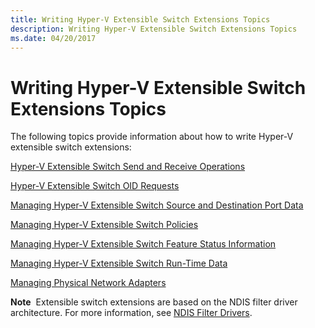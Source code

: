 ```yaml
---
title: Writing Hyper-V Extensible Switch Extensions Topics
description: Writing Hyper-V Extensible Switch Extensions Topics
ms.date: 04/20/2017
---
```


# Writing Hyper-V Extensible Switch Extensions Topics


The following topics provide information about how to write Hyper-V extensible switch extensions:

[Hyper-V Extensible Switch Send and Receive Operations](hyper-v-extensible-switch-send-and-receive-operations.md)

[Hyper-V Extensible Switch OID Requests](hyper-v-extensible-switch-oid-requests.md)

[Managing Hyper-V Extensible Switch Source and Destination Port Data](managing-hyper-v-extensible-switch-source-and-destination-port-data.md)

[Managing Hyper-V Extensible Switch Policies](managing-hyper-v-extensible-switch-extensibility-policies.md)

[Managing Hyper-V Extensible Switch Feature Status Information](managing-hyper-v-extensible-switch-feature-status-information.md)

[Managing Hyper-V Extensible Switch Run-Time Data](managing-hyper-v-extensible-switch-run-time-data.md)

[Managing Physical Network Adapters](managing-physical-network-adapters.md)

**Note**  Extensible switch extensions are based on the NDIS filter driver architecture. For more information, see [NDIS Filter Drivers](ndis-filter-drivers.md).

 

 

 





